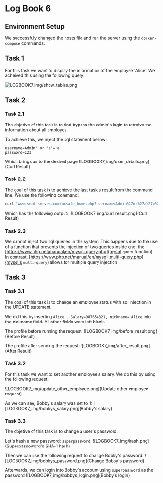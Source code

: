 # Log Book 6

## Environment Setup

We successfuly changed the hosts file and ran the server using the `docker-compose` commands.


## Task 1

For this task we want to display the information of the employee 'Alice'.
We acheived this using the following query:

![LOGBOOK7_img/show_tables.png](Query)

## Task 2

### Task 2.1

The objetive of this task is to find bypass the admin's login to retreive
the information about all employes.

To achieve this, we inject the sql statement bellow:
```
username=Admin' or 'a'='a
password=123
```

Which brings us to the desired page
![LOGBOOK7_img/user_details.png](Curl Result)


### Task 2.2

The goal of this task is to achieve the last task's result from the command line.
We use the following command:
```bash
curl "www.seed-server.com/unsafe_home.php?username=Admin%27or%27a%27=%27a&Password=123"
```

Which has the following output:
![LOGBOOK7_img/curl_result.png](Curl Result)

### Task 2.3

We cannot inject two sql queries in the system.
This happens due to the use of a function that prevents the injection of two queries inside one:
the [https://www.php.net/manual/en/mysqli.query.php](mysql `query` function).
In contrast, [https://www.php.net/manual/en/mysqli.multi-query.php](mysql's `multi-query`) allows
for multiple query injection

## Task 3

### Task 3.1

The goal of this task is to change an employee status with sql injection in the
UPDATE statement.

We did this by inserting `Alice', Salary=987654321, nickname='Alice` into the nickname field.
All other fields were left blank.

The profile before running the request:
![LOGBOOK7_img/before_result.png](Before Result)

The profile after sending the request:
![LOGBOOK7_img/after_result.png](After Result)

### Task 3.2

For this task we want to set another employee's salary.
We do this by using the following request:

![LOGBOOK7_img/update_other_employee.png](Update other employee request)

As we can see, Bobby's salary was set to 1:
![LOGBOOK7_img/bobbys_salary.png](Bobby's salary)

### Task 3.3

The objetive of this task is to change a user's password.

Let's hash a new password: `superpassword`:
![LOGBOOK7_img/hash.png](Superpassoword's SHA-1 hash)

Then we can use the following request to change Bobby's password:
![LOGBOOK7_img/bobbys_password.png](Change Bobby's password)

Afterwards, we can login into Bobby's account using `superpassword` as the password
![LOGBOOK7_img/bobbys_login.png](Bobby's login)
